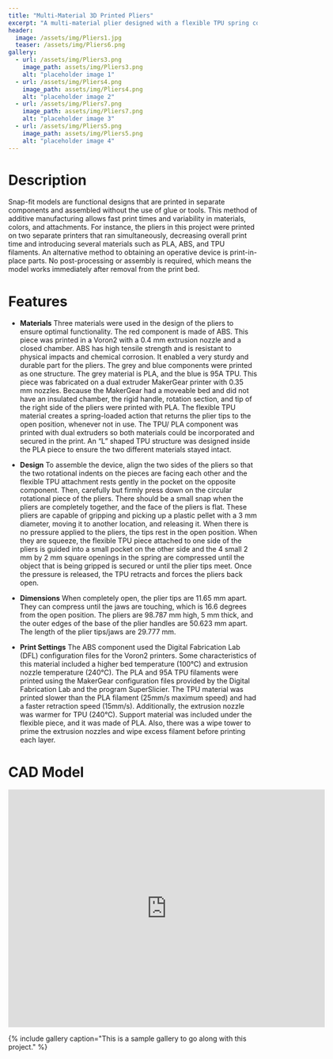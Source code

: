 ```yaml
---
title: "Multi-Material 3D Printed Pliers"
excerpt: "A multi-material plier designed with a flexible TPU spring component and rigid body. These pliers are capable of handling 3 mm diameter plastic pellets."
header:
  image: /assets/img/Pliers1.jpg
  teaser: /assets/img/Pliers6.png
gallery:
  - url: /assets/img/Pliers3.png
    image_path: assets/img/Pliers3.png
    alt: "placeholder image 1"
  - url: /assets/img/Pliers4.png
    image_path: assets/img/Pliers4.png
    alt: "placeholder image 2"
  - url: /assets/img/Pliers7.png
    image_path: assets/img/Pliers7.png
    alt: "placeholder image 3"
  - url: /assets/img/Pliers5.png
    image_path: assets/img/Pliers5.png
    alt: "placeholder image 4"
---
```


# Description
Snap-fit models are functional designs that are printed in separate components and assembled without the use of glue or tools. This method of additive manufacturing allows fast print times and variability in materials, colors, and attachments. For instance, the pliers in this project were printed on two separate printers that ran simultaneously, decreasing overall print time and introducing several materials such as PLA, ABS, and TPU filaments. An alternative method to obtaining an operative device is print-in-place parts. No post-processing or assembly is required, which means the model works immediately after removal from the print bed.

# Features
* **Materials** Three materials were used in the design of the pliers to ensure optimal functionality. The red component is made of ABS. This piece was printed in a Voron2 with a 0.4 mm extrusion nozzle and a closed chamber. ABS has high tensile strength and is resistant to physical impacts and chemical corrosion. It enabled a very sturdy and durable part for the pliers. The grey and blue components were printed as one structure. The grey material is PLA, and the blue is 95A TPU. This piece was fabricated on a dual extruder MakerGear printer with 0.35 mm nozzles. Because the MakerGear had a moveable bed and did not have an insulated chamber, the rigid handle, rotation section, and tip of the right side of the pliers were printed with PLA. The flexible TPU material creates a spring-loaded action that returns the plier tips to the open position, whenever not in use. The TPU/ PLA component was printed with dual extruders so both materials could be incorporated and secured in the print. An “L” shaped TPU structure was designed inside the PLA piece to ensure the two different materials stayed intact. 

* **Design** To assemble the device, align the two sides of the pliers so that the two rotational indents on the pieces are facing each other and the flexible TPU attachment rests gently in the pocket on the opposite component. Then, carefully but firmly press down on the circular rotational piece of the pliers. There should be a small snap when the pliers are completely together, and the face of the pliers is flat. These pliers are capable of gripping and picking up a plastic pellet with a 3 mm diameter, moving it to another location, and releasing it. When there is no pressure applied to the pliers, the tips rest in the open position. When they are squeeze, the flexible TPU piece attached to one side of the pliers is guided into a small pocket on the other side and the 4 small 2 mm by 2 mm square openings in the spring are compressed until the object that is being gripped is secured or until the plier tips meet. Once the pressure is released, the TPU retracts and forces the pliers back open. 

* **Dimensions** When completely open, the plier tips are 11.65 mm apart. They can compress until the jaws are touching, which is 16.6 degrees from the open position. The pliers are 98.787 mm high, 5 mm thick, and the outer edges of the base of the plier handles are 50.623 mm apart. The length of the plier tips/jaws are 29.777 mm. 

* **Print Settings** The ABS component used the Digital Fabrication Lab (DFL) configuration files for the Voron2 printers. Some characteristics of this material included a higher bed temperature (100℃) and extrusion nozzle temperature (240℃). The PLA and 95A TPU filaments were printed using the MakerGear configuration files provided by the Digital Fabrication Lab and the program SuperSlicier. The TPU material was printed slower than the PLA filament (25mm/s maximum speed) and had a faster retraction speed (15mm/s). Additionally, the extrusion nozzle was warmer for TPU (240℃). Support material was included under the flexible piece, and it was made of PLA. Also, there was a wipe tower to prime the extrusion nozzles and wipe excess filament before printing each layer. 

# CAD Model
<iframe src="https://a360.co/3IISzZr" width="640" height="480" allowfullscreen="true" webkitallowfullscreen="true" mozallowfullscreen="true"  frameborder="0"></iframe>

{% include gallery caption="This is a sample gallery to go along with this project." %}
